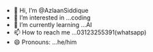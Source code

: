 - 👋 Hi, I’m @AzlaanSiddique
- 👀 I’m interested in ...coding
- 🌱 I’m currently learning ...AI
- 📫 How to reach me ...03123255391(whatsapp)
- 😄 Pronouns: ...he/him

<!---
AzlaanSiddique/AzlaanSiddique is a ✨ special ✨ repository because its `README.md` (this file) appears on your GitHub profile.
You can click the Preview link to take a look at your changes.
--->
